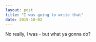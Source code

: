 ```yaml
---
layout: post
title: "I was going to write that"
date: 2019-10-02
---
```


No really, I was - but what ya gonna do?
